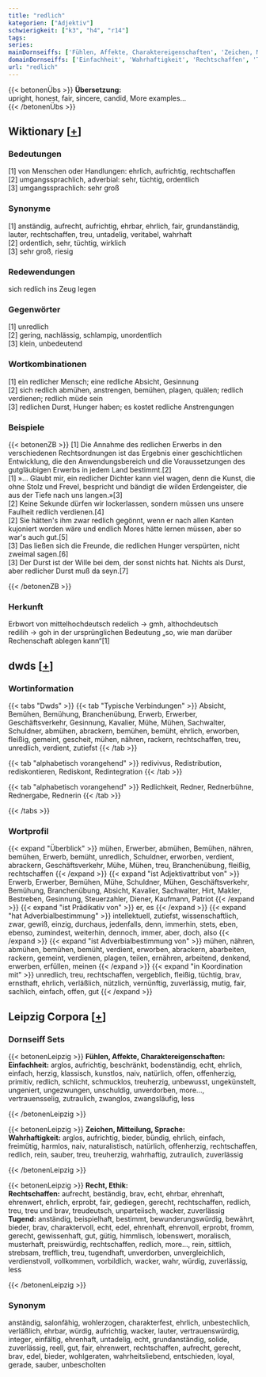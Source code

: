 ```yaml
---
title: "redlich"
kategorien: ["Adjektiv"]
schwierigkeit: ["k3", "h4", "r14"]
tags:
series:
mainDornseiffs: ['Fühlen, Affekte, Charaktereigenschaften', 'Zeichen, Mitteilung, Sprache', 'Recht, Ethik']
domainDornseiffs: ['Einfachheit', 'Wahrhaftigkeit', 'Rechtschaffen', 'Tugend']
url: "redlich"
---
```


{{< betonenÜbs >}}
**Übersetzung:**  
upright, honest, fair, sincere, candid, More examples...  
{{< /betonenÜbs >}}

## Wiktionary [[+](https://de.wiktionary.org/wiki/redlich)]

### Bedeutungen
[1] von Menschen oder Handlungen: ehrlich, aufrichtig, rechtschaffen  
[2] umgangssprachlich, adverbial: sehr, tüchtig, ordentlich  
[3] umgangssprachlich: sehr groß  

### Synonyme
[1]  anständig, aufrecht, aufrichtig, ehrbar, ehrlich, fair, grundanständig, lauter, rechtschaffen, treu, untadelig, veritabel, wahrhaft  
[2] ordentlich, sehr, tüchtig, wirklich  
[3] sehr groß, riesig  

### Redewendungen
sich redlich ins Zeug legen  

### Gegenwörter
[1] unredlich  
[2] gering, nachlässig, schlampig, unordentlich  
[3] klein, unbedeutend  

### Wortkombinationen
[1] ein redlicher Mensch; eine redliche Absicht, Gesinnung  
[2] sich redlich abmühen, anstrengen, bemühen, plagen, quälen; redlich verdienen; redlich müde sein  
[3] redlichen Durst, Hunger haben; es kostet redliche Anstrengungen  

### Beispiele
{{< betonenZB >}}
[1] Die Annahme des redlichen Erwerbs in den verschiedenen Rechtsordnungen ist das Ergebnis einer geschichtlichen Entwicklung, die den Anwendungsbereich und die Voraussetzungen des gutgläubigen Erwerbs in jedem Land bestimmt.[2]  
[1] »… Glaubt mir, ein redlicher Dichter kann viel wagen, denn die Kunst, die ohne Stolz und Frevel, bespricht und bändigt die wilden Erdengeister, die aus der Tiefe nach uns langen.»[3]  
[2] Keine Sekunde dürfen wir lockerlassen, sondern müssen uns unsere Faulheit redlich verdienen.[4]  
[2] Sie hätten's ihm zwar redlich gegönnt, wenn er nach allen Kanten kujoniert worden wäre und endlich Mores hätte lernen müssen, aber so war's auch gut.[5]  
[3] Das ließen sich die Freunde, die redlichen Hunger verspürten, nicht zweimal sagen.[6]  
[3] Der Durst ist der Wille bei dem, der sonst nichts hat. Nichts als Durst, aber redlicher Durst muß da seyn.[7]  

{{< /betonenZB >}}
### Herkunft
Erbwort von mittelhochdeutsch redelich → gmh, althochdeutsch redilih → goh in der ursprünglichen Bedeutung „so, wie man darüber Rechenschaft ablegen kann“[1]  



## dwds [[+](https://www.dwds.de/wb/redlich)]

### Wortinformation
{{< tabs "Dwds" >}}
{{< tab "Typische Verbindungen" >}}
Absicht, Bemühen, Bemühung, Branchenübung, Erwerb, Erwerber, Geschäftsverkehr, Gesinnung, Kavalier, Mühe, Mühen, Sachwalter, Schuldner, abmühen, abrackern, bemühen, bemüht, ehrlich, erworben, fleißig, gemeint, gescheit, mühen, nähren, rackern, rechtschaffen, treu, unredlich, verdient, zutiefst
{{< /tab >}}

{{< tab "alphabetisch vorangehend" >}}
redivivus, Redistribution, rediskontieren, Rediskont, Redintegration
{{< /tab >}}

{{< tab "alphabetisch vorangehend" >}}
Redlichkeit, Redner, Rednerbühne, Rednergabe, Rednerin
{{< /tab >}}

{{< /tabs >}}

### Wortprofil
{{< expand "Überblick" >}} mühen, Erwerber, abmühen, Bemühen, nähren, bemühen, Erwerb, bemüht, unredlich, Schuldner, erworben, verdient, abrackern, Geschäftsverkehr, Mühe, Mühen, treu, Branchenübung, fleißig, rechtschaffen {{< /expand >}}
{{< expand "ist Adjektivattribut von" >}} Erwerb, Erwerber, Bemühen, Mühe, Schuldner, Mühen, Geschäftsverkehr, Bemühung, Branchenübung, Absicht, Kavalier, Sachwalter, Hirt, Makler, Bestreben, Gesinnung, Steuerzahler, Diener, Kaufmann, Patriot {{< /expand >}}
{{< expand "ist Prädikativ von" >}} er, es {{< /expand >}}
{{< expand "hat Adverbialbestimmung" >}} intellektuell, zutiefst, wissenschaftlich, zwar, gewiß, einzig, durchaus, jedenfalls, denn, immerhin, stets, eben, ebenso, zumindest, weiterhin, dennoch, immer, aber, doch, also {{< /expand >}}
{{< expand "ist Adverbialbestimmung von" >}} mühen, nähren, abmühen, bemühen, bemüht, verdient, erworben, abrackern, abarbeiten, rackern, gemeint, verdienen, plagen, teilen, ernähren, arbeitend, denkend, erwerben, erfüllen, meinen {{< /expand >}}
{{< expand "in Koordination mit" >}} unredlich, treu, rechtschaffen, vergeblich, fleißig, tüchtig, brav, ernsthaft, ehrlich, verläßlich, nützlich, vernünftig, zuverlässig, mutig, fair, sachlich, einfach, offen, gut {{< /expand >}}

## Leipzig Corpora [[+](https://corpora.uni-leipzig.de/en/res?word=redlich&corpusId=deu_newscrawl-public_2018)]

### Dornseiff Sets
{{< betonenLeipzig >}}
**Fühlen, Affekte, Charaktereigenschaften:**  
**Einfachheit:** arglos, aufrichtig, beschränkt, bodenständig, echt, ehrlich, einfach, herzig, klassisch, kunstlos, naiv, natürlich, offen, offenherzig, primitiv, redlich, schlicht, schmucklos, treuherzig, unbewusst, ungekünstelt, ungeniert, ungezwungen, unschuldig, unverdorben, more..., vertrauensselig, zutraulich, zwanglos, zwangsläufig, less  

{{< /betonenLeipzig >}}


{{< betonenLeipzig >}}
**Zeichen, Mitteilung, Sprache:**  
**Wahrhaftigkeit:** arglos, aufrichtig, bieder, bündig, ehrlich, einfach, freimütig, harmlos, naiv, naturalistisch, natürlich, offenherzig, rechtschaffen, redlich, rein, sauber, treu, treuherzig, wahrhaftig, zutraulich, zuverlässig  

{{< /betonenLeipzig >}}


{{< betonenLeipzig >}}
**Recht, Ethik:**  
**Rechtschaffen:** aufrecht, beständig, brav, echt, ehrbar, ehrenhaft, ehrenwert, ehrlich, erprobt, fair, gediegen, gerecht, rechtschaffen, redlich, treu, treu und brav, treudeutsch, unparteiisch, wacker, zuverlässig  
**Tugend:** anständig, beispielhaft, bestimmt, bewunderungswürdig, bewährt, bieder, brav, charaktervoll, echt, edel, ehrenhaft, ehrenvoll, erprobt, fromm, gerecht, gewissenhaft, gut, gütig, himmlisch, lobenswert, moralisch, musterhaft, preiswürdig, rechtschaffen, redlich, more..., rein, sittlich, strebsam, trefflich, treu, tugendhaft, unverdorben, unvergleichlich, verdienstvoll, vollkommen, vorbildlich, wacker, wahr, würdig, zuverlässig, less  

{{< /betonenLeipzig >}}

### Synonym
anständig, salonfähig, wohlerzogen, charakterfest, ehrlich, unbestechlich, verläßlich, ehrbar, würdig, aufrichtig, wacker, lauter, vertrauenswürdig, integer, einfältig, ehrenhaft, untadelig, echt, grundanständig, solide, zuverlässig, reell, gut, fair, ehrenwert, rechtschaffen, aufrecht, gerecht, brav, edel, bieder, wohlgeraten, wahrheitsliebend, entschieden, loyal, gerade, sauber, unbescholten

